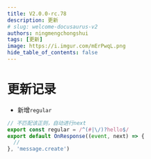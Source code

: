 ```yaml
---
title: V2.0.0-rc.78
description: 更新
# slug: welcome-docusaurus-v2
authors: ningmengchongshui
tags: [更新]
image: https://i.imgur.com/mErPwqL.png
hide_table_of_contents: false
---
```


# 更新记录

- 新增`regular`

```ts
// 不匹配该正则，自动进行next
export const regular = /^(#|\/)?hello$/
export default OnResponse((event, next) => {
  //
}, 'message.create')
```

